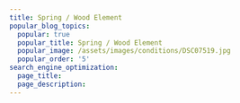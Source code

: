 ```yaml
---
title: Spring / Wood Element
popular_blog_topics:
  popular: true
  popular_title: Spring / Wood Element
  popular_image: /assets/images/conditions/DSC07519.jpg
  popular_order: '5'
search_engine_optimization:
  page_title:
  page_description:
---
```


